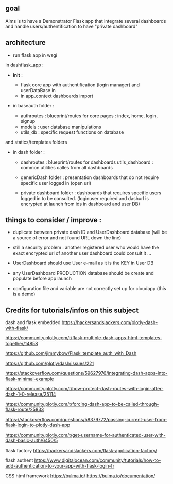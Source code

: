 ## goal
Aims is to have a Demonstrator Flask app that integrate several dashboards
and handle users/authentification to have "private dashboard"

## architecture
- run flask app in wsgi

in dashflask_app : 
* __init__ :
    * flask core app with authentification (login manager) and userDataBase in
    * in app_context dashboards import

* in baseauth folder :
    * authroutes : blueprint/routes for core pages : index, home, login, signup
    * models : user database manipulations
    * utils_db : specific request functions on database

and statics/templates folders

* in dash folder :
    * dashroutes : blueprint/routes for dashboards
    utils_dashboard : common utilities calles from all dashboards

    * genericDash folder : presentation dashboards that do not require specific user logged in (open url)

    * private dashboard folder : dashboards that requires specific users logged in to be consulted. (loginuser required and dashurl is encrypted at launch from ids in dashboard and user DB)

## things to consider / improve :
* duplicate between private dash ID and UserDashboard database (will be a source of error and not found URL down the line)
* still a security problem : another registered user who would have the exact encrypted url of another user dashboard could consult it ...
* UserDashboard should use User e-mail as it is the KEY in User DB
* any UserDashboard PRODUCTION database should be create and populate before app launch

* configuration file and variable are not correctly set up for cloudapp (this is a demo)

## Credits for tutorials/infos on this subject
dash and flask embedded
https://hackersandslackers.com/plotly-dash-with-flask/

https://community.plotly.com/t/flask-multiple-dash-apps-html-templates-together/14858

https://github.com/jimmybow/Flask_template_auth_with_Dash

https://github.com/plotly/dash/issues/221

https://stackoverflow.com/questions/59627976/integrating-dash-apps-into-flask-minimal-example

https://community.plotly.com/t/how-protect-dash-routes-with-login-after-dash-1-0-release/25114

https://community.plotly.com/t/forcing-dash-app-to-be-called-through-flask-route/25833

https://stackoverflow.com/questions/58379772/passing-current-user-from-flask-login-to-plotly-dash-app

https://community.plotly.com/t/get-username-for-authenticated-user-with-dash-basic-auth/6450/5

flask factory
https://hackersandslackers.com/flask-application-factory/

flash authent
https://www.digitalocean.com/community/tutorials/how-to-add-authentication-to-your-app-with-flask-login-fr

CSS html framework
https://bulma.io/
https://bulma.io/documentation/